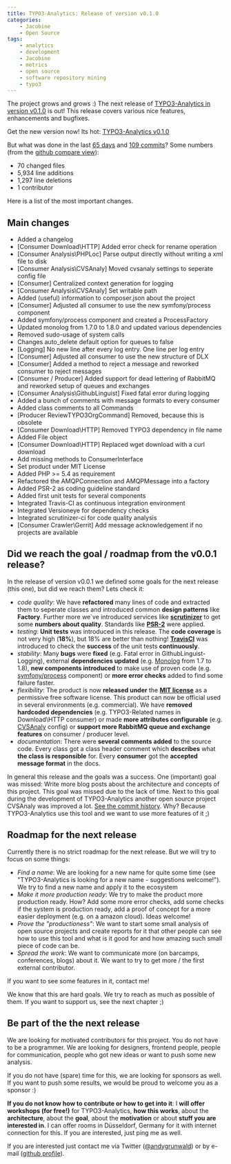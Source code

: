 ```yaml
---
title: TYPO3-Analytics: Release of version v0.1.0
categories:
    - Jacobine
    - Open Source
tags:
    - analytics
    - development
    - Jacobine
    - metrics
    - open source
    - software repository mining
    - typo3
---
```

The project grows and grows :)
The next release of [TYPO3-Analytics in version v0.1.0](https://github.com/andygrunwald/TYPO3-Analytics/releases/tag/v0.1.0) is out!
This release covers various nice features, enhancements and bugfixes.

Get the new version now! Its hot: [TYPO3-Analytics v0.1.0](https://github.com/andygrunwald/TYPO3-Analytics/releases/tag/v0.1.0)

But what was done in the last [65 days](http://www.timeanddate.com/date/durationresult.html?d1=15&m1=2&y1=2014&d2=19&m2=4&y2=2014&ti=on) and [109 commits](https://github.com/andygrunwald/TYPO3-Analytics/commits/v0.1.0)?
Some numbers (from the [github compare view](https://github.com/andygrunwald/TYPO3-Analytics/compare/v0.0.1...v0.1.0)):

* 70 changed files
* 5,934 line additions
* 1,297 line deletions
* 1 contributor

Here is a list of the most important changes.

## Main changes

* Added a changelog
* [Consumer Download\\HTTP] Added error check for rename operation
* [Consumer Analysis\\PHPLoc] Parse output directly without writing a xml file to disk
* [Consumer Analysis\\CVSAnaly] Moved cvsanaly settings to seperate config file
* [Consumer] Centralized context generation for logging
* [Consumer Analysis\\CVSAnaly] Set writable path
* Added (useful) information to composer.json about the project
* [Consumer] Adjusted all consumer to use the new symfony/process component
* Added symfony/process component and created a ProcessFactory
* Updated monolog from 1.7.0 to 1.8.0 and updated various dependencies
* Removed sudo-usage of system calls
* Changes auto_delete default option for queues to false
* [Logging] No new line after every log entry. One line per log entry
* [Consumer] Adjusted all consumer to use the new structure of DLX
* [Consumer] Added a method to reject a message and reworked consumer to reject messages
* [Consumer / Producer] Added support for dead lettering of RabbitMQ and reworked setup of queues and exchanges
* [Consumer Analysis\\GithubLinguist] Fixed fatal error during logging
* Added a bunch of comments with message formats to every consumer
* Added class comments to all Commands
* [Producer ReviewTYPO3OrgCommand] Removed, because this is obsolete
* [Consumer Download\\HTTP] Removed TYPO3 dependency in file name
* Added File object
* [Consumer Download\\HTTP] Replaced wget download with a curl download
* Add missing methods to ConsumerInterface
* Set product under MIT License
* Added PHP >= 5.4 as requirement
* Refactored the AMQPConnection and AMQPMessage into a factory
* Added PSR-2 as coding guideline standard
* Added first unit tests for several components
* Integrated Travis-CI as continuous integration environment
* Integrated Versioneye for dependency checks
* Integrated scrutinizer-ci for code quality analysis
* [Consumer Crawler\\Gerrit] Add message acknowledgement if no projects are available

## Did we reach the goal / roadmap from the v0.0.1 release?

In the release of version v0.0.1 we defined some goals for the next release (this one), but did we reach them? Lets check it:

* *code quality*: We have **refactored** many lines of code and extracted them to seperate classes and introduced common **design patterns** like **Factory**. Further more we`ve introduced services like **[scrutinizer](https://scrutinizer-ci.com/)** to get some **numbers about quality**. Standards like **[PSR-2](https://github.com/php-fig/fig-standards/blob/master/accepted/PSR-2-coding-style-guide.md)** were applied.
* *testing*: **Unit tests** was introduced in this release. The **code coverage** is not very high (**18%**), but 18% are better than nothing! **[TravisCI](https://travis-ci.org/)** was introduced to check the **success** of the unit tests **continuously**.
* *stability*: Many **bugs** were **fixed** (e.g. Fatal error in GithubLinguist-Logging), external **dependencies updated** (e.g. [Monolog](https://github.com/Seldaek/monolog) from 1.7 to 1.8), **new components introduced** to make use of proven code (e.g. [symfony/process](http://symfony.com/doc/current/components/process.html) component) or **more error checks** added to find some failure faster.
* *flexibility*: The product is now **released under** the **[MIT license](http://opensource.org/licenses/MIT)** as a permissive free software license. This product can now be official used in several environments (e.g. commercial). We have **removed hardcoded dependencies** (e.g. TYPO3-Related names in Download\\HTTP consumer) or made **more attributes configurable** (e.g. [CVSAnaly](https://github.com/MetricsGrimoire/CVSAnalY) config) or **support more RabbitMQ queue and exchange features** on consumer / producer level.
* *documentation*: There were **several comments added** to the source code. Every class got a class header comment which **describes** what **the class is responsible** for. Every **consumer** got the **accepted message format** in the docs.

In general this release and the goals was a success.
One (important) goal was missed: Write more blog posts about the architecture and concepts of this project.
This goal was missed due to the lack of time.
Next to this goal during the development of TYPO3-Analytics another open source project CVSAnaly was improved a lot.
[See the commit history](https://github.com/MetricsGrimoire/CVSAnalY/commits?author=andygrunwald).
Why? Because TYPO3-Analytics use this tool and we want to use more features of it ;)

## Roadmap for the next release

Currently there is no strict roadmap for the next release.
But we will try to focus on some things:

* *Find a name*: We are looking for a new name for quite some time (see "TYPO3-Analytics is looking for a new name - suggestions welcome!"). We try to find a new name and apply it to the ecosystem
* *Make it more production ready*: We try to make the product more production ready. How? Add some more error checks, add some checks if the system is production ready, add a proof of concept for a more easier deployment (e.g. on a amazon cloud). Ideas welcome!
* *Prove the "productioness"*: We want to start some small analysis of open source projects and create reports for it that other people can see how to use this tool and what is it good for and how amazing such small piece of code can be.
* *Spread the work*: We want to communicate more (on barcamps, conferences, blogs) about it. We want to try to get more / the first external contributor.

If you want to see some features in it, contact me!

We know that this are hard goals.
We try to reach as much as possible of them.
If you want to support us, see the next chapter ;)

## Be part of the the next release

We are looking for motivated contributors for this project.
You do not have to be a programmer.
We are looking for designers, frontend people, people for communication, people who got new ideas or want to push some new analysis.

If you do not have (spare) time for this, we are looking for sponsors as well.
If you want to push some results, we would be proud to welcome you as a sponsor :)

**If you do not know how to contribute or how to get into it**: I **will offer workshops (for free!)** for TYPO3-Analytics, **how this works**, about the **architecture**, about the **goal**, about the **motivation** or about **stuff you are interested in**.
I can offer rooms in Düsseldorf, Germany for it with internet connection for this.
If you are interested, just ping me as well.

If you are interested just contact me via Twitter ([@andygrunwald](https://twitter.com/andygrunwald)) or by e-mail ([github profile](https://github.com/andygrunwald)).